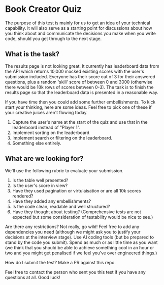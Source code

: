 # Book Creator Quiz

The purpose of this test is mainly for us to get an idea of your technical capability. It will also serve as a starting point for discussions about how you think about and communicate the decisions you make when you write code, should you get through to the next stage.

## What is the task?

The results page is not looking great. It currently has leaderboard data from the API which returns 10,000 mocked existing scores with the user's submission included. Everyone has their score out of 3 for their answered questions, plus a random 'skill' score of between 0 and 3000 (otherwise there would be 10k rows of scores between 0-3). The task is to finish the results page so that the leaderboard data is presented in a reasonable way.

If you have time then you could add some further embellishments. To kick start your thinking, here are some ideas. Feel free to pick one of these if your creative juices aren't flowing today.
1. Capture the user's name at the start of the quiz and use that in the leaderboard instead of "Player 1".
2. Implement sorting on the leaderboard.
3. Implement search or filtering on the leaderboard.
4. Something else entirely.

## What are we looking for?

We'll use the following rubric to evaluate your submission.

1. Is the table well presented?
2. Is the user's score in view?
3. Have they used pagination or virtulaisation or are all 10k scores rendered?
4. Have they added any embellishments?
5. Is the code clean, readable and well structured?
6. Have they thought about testing? (Comprehensive tests are not expected but some consideration of testability would be nice to see.)

Are there any restrictions?
Not really, go wild! Feel free to add any dependencies you need (although we might ask you to justify your decisions at the interview stage). Use AI coding tools (but be prepared to stand by the code you submit). Spend as much or as little time as you want (we think that you should be able to achieve something cool in an hour or two and you might get penalised if we feel you've over engineered things.)

How do I submit the test?
Make a PR against this repo.

Feel free to contact the person who sent you this test if you have any questions at all. Good luck!
